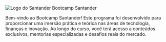 ![Logo do Santander](https://logosandtypes.com/wp-content/uploads/2020/08/santander.svg)
 Bootcamp Santander

Bem-vindo ao Bootcamp Santander! Este programa foi desenvolvido para proporcionar uma imersão prática e teórica nas áreas de tecnologia, finanças e inovação. Ao longo do curso, você terá acesso a conteúdos exclusivos, mentorias especializadas e desafios reais do mercado.
